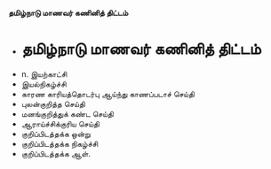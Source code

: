 **தமிழ்நாடு மாணவர் கணினித் திட்டம்**
- # தமிழ்நாடு மாணவர் கணினித் திட்டம்
- n. இயற்காட்சி
- இயல்நிகழ்ச்சி
- காரண காரியத்தொடர்பு ஆய்ந்து காணப்படாச் செய்தி
- புலன்குறித்த செய்தி
- மனங்குறித்துக் கண்ட செய்தி
- ஆராய்ச்சிக்குரிய செய்தி
- குறிப்பிடத்தக்க ஒன்று
- குறிப்பிடத்தக்க நிகழ்ச்சி
- குறிப்பிடத்தக்க ஆள்.


